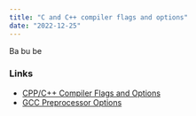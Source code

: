 ```yaml
---
title: "C and C++ compiler flags and options"
date: "2022-12-25"
---
```


Ba bu be

### Links
- [CPP/C++ Compiler Flags and Options](https://caiorss.github.io/C-Cpp-Notes/compiler-flags-options.html#org68aa48b)
- [GCC Preprocessor Options](https://gcc.gnu.org/onlinedocs/gcc/Preprocessor-Options.html)